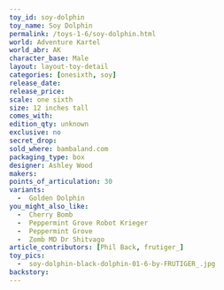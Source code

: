 ```yaml
---
toy_id: soy-dolphin
toy_name: Soy Dolphin
permalink: /toys-1-6/soy-dolphin.html
world: Adventure Kartel
world_abr: AK
character_base: Male
layout: layout-toy-detail
categories: [onesixth, soy]
release_date: 
release_price: 
scale: one sixth
size: 12 inches tall
comes_with: 
edition_qty: unknown
exclusive: no
secret_drop:
sold_where: bambaland.com
packaging_type: box
designer: Ashley Wood
makers: 
points_of_articulation: 30
variants: 
  -  Golden Dolphin
you_might_also_like:
  -  Cherry Bomb
  -  Peppermint Grove Robot Krieger
  -  Peppermint Grove   
  -  Zomb MD Dr Shitvago
article_contributors: [Phil Back, frutiger_]
toy_pics:
  -  soy-dolphin-black-dolphin-01-6-by-FRUTIGER_.jpg
backstory:
---
```

